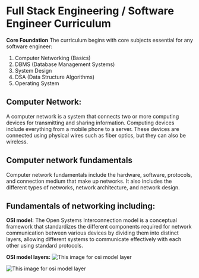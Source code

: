 # Full Stack Engineering / Software Engineer Curriculum
**Core Foundation**
The curriculum begins with core subjects essential for any software engineer:
1) Computer Networking (Basics)
2) DBMS (Database Management Systems)
3) System Design
4) DSA (Data Structure Algorithms)
5) Operating System

## Computer Network:
A computer network is a system that connects two or more computing devices for transmitting and sharing information. Computing devices include everything from a mobile phone to a server. These devices are connected using physical wires such as fiber optics, but they can also be wireless.

## Computer network fundamentals
Computer network fundamentals include the hardware, software, protocols, and connection medium that make up networks. It also includes the different types of networks, network architecture, and network design.

## Fundamentals of networking including:
**OSI model:**
The Open Systems Interconnection model is a conceptual framework that standardizes the different components required for network communication between various devices by dividing them into distinct layers, allowing different systems to communicate effectively with each other using standard protocols.

**OSI model layers:**
![This image for osi model layer](https://github.com/mqtech25/FullStackDev/images/network_osi_model1.webp)

![This image for osi model layer](https://github.com/mqtech25/FullStackDev/images/network_osi_model.png)
